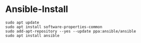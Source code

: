 # Ansible-Install
```
sudo apt update
sudo apt install software-properties-common
sudo add-apt-repository --yes --update ppa:ansible/ansible
sudo apt install ansible
```
